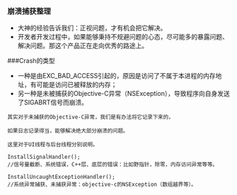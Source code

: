 ### 崩溃捕获整理
* 大神的经验告诉我们：正视问题，才有机会把它解决。
* 开发者开发过程中，如果能够秉持不规避问题的心态，尽可能多的暴露问题、解决问题。那这个产品正在走向优秀的路途上。

###Crash的类型

- 一种是由EXC_BAD_ACCESS引起的，原因是访问了不属于本进程的内存地址，有可能是访问已被释放的内存；
- 另一种是未被捕获的Objective-C异常（NSException），导致程序向自身发送了SIGABRT信号而崩溃。


```
其实对于未捕获的Objective-C异常，我们是有办法将它记录下来的，

如果日志记录得当，能够解决绝大部分崩溃的问题。

这里对于UI线程与后台线程分别说明。

```

```
InstallSignalHandler();
//信号量截断、系统错误，C++层、底层的错误：比如野指针，除零，内存访问异常等等。
```
```
InstallUncaughtExceptionHandler();
//系统异常捕获、未捕获异常：objective-c的NSException（数组越界等）。
```